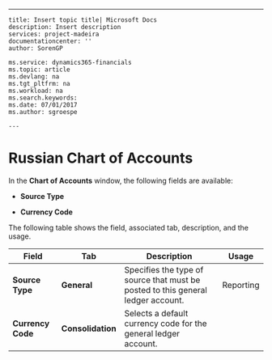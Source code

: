 ---
    title: Insert topic title| Microsoft Docs
    description: Insert description
    services: project-madeira
    documentationcenter: ''
    author: SorenGP

    ms.service: dynamics365-financials
    ms.topic: article
    ms.devlang: na
    ms.tgt_pltfrm: na
    ms.workload: na
    ms.search.keywords:
    ms.date: 07/01/2017
    ms.author: sgroespe

    ---
# Russian Chart of Accounts
In the **Chart of Accounts** window, the following fields are available:  
  
-   **Source Type**  
  
-   **Currency Code**  
  
 The following table shows the field, associated tab, description, and the usage.  
  
|Field|Tab|Description|Usage|  
|-----------|---------|-----------------|-----------|  
|**Source Type**|**General**|Specifies the type of source that must be posted to this general ledger account.|Reporting|  
|**Currency Code**|**Consolidation**|Selects a default currency code for the general ledger account.||